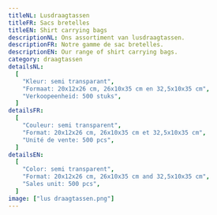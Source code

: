 ```yaml
---
titleNL: Lusdraagtassen
titleFR: Sacs bretelles
titleEN: Shirt carrying bags
descriptionNL: Ons assortiment van lusdraagtassen.
descriptionFR: Notre gamme de sac bretelles.
descriptionEN: Our range of shirt carrying bags.
category: draagtassen
detailsNL:
  [
    "Kleur: semi transparant",
    "Formaat: 20x12x26 cm, 26x10x35 cm en 32,5x10x35 cm",
    "Verkoopeenheid: 500 stuks",
  ]
detailsFR:
  [
    "Couleur: semi transparent",
    "Format: 20x12x26 cm, 26x10x35 cm et 32,5x10x35 cm",
    "Unité de vente: 500 pcs",
  ]
detailsEN:
  [
    "Color: semi transparent",
    "Format: 20x12x26 cm, 26x10x35 cm and 32,5x10x35 cm",
    "Sales unit: 500 pcs",
  ]
image: ["lus draagtassen.png"]
---
```


